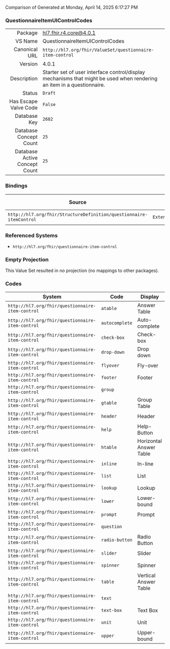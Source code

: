 Comparison of 
Generated at Monday, April 14, 2025 6:17:27 PM

### QuestionnaireItemUIControlCodes

|      |     |
| ---: | --- |
| Package | hl7.fhir.r4.core@4.0.1 |
| VS Name | QuestionnaireItemUIControlCodes |
| Canonical URL | `http://hl7.org/fhir/ValueSet/questionnaire-item-control` |
| Version | 4.0.1 |
| Description | Starter set of user interface control/display mechanisms that might be used when rendering an item in a questionnaire. |
| Status | `Draft` |
| Has Escape Valve Code | `False` |
| Database Key | `2682` |
| Database Concept Count | `25` |
| Database Active Concept Count | `25` |
### Bindings

| Source | Element | Binding | Strength | Element Short |
| ------ | ------- | ------- | -------- | ------------- |
| `http://hl7.org/fhir/StructureDefinition/questionnaire-itemControl` | `Extension.value[x]` | `http://hl7.org/fhir/ValueSet/questionnaire-item-control` | `Extensible` | Value of extension |

### Referenced Systems

* `http://hl7.org/fhir/questionnaire-item-control`
### Empty Projection

This Value Set resulted in no projection (no mappings to other packages).

### Codes

| System | Code | Display |
| ------ | ---- | ------- |
| `http://hl7.org/fhir/questionnaire-item-control` | `atable` | Answer Table |
| `http://hl7.org/fhir/questionnaire-item-control` | `autocomplete` | Auto-complete |
| `http://hl7.org/fhir/questionnaire-item-control` | `check-box` | Check-box |
| `http://hl7.org/fhir/questionnaire-item-control` | `drop-down` | Drop down |
| `http://hl7.org/fhir/questionnaire-item-control` | `flyover` | Fly-over |
| `http://hl7.org/fhir/questionnaire-item-control` | `footer` | Footer |
| `http://hl7.org/fhir/questionnaire-item-control` | `group` |  |
| `http://hl7.org/fhir/questionnaire-item-control` | `gtable` | Group Table |
| `http://hl7.org/fhir/questionnaire-item-control` | `header` | Header |
| `http://hl7.org/fhir/questionnaire-item-control` | `help` | Help-Button |
| `http://hl7.org/fhir/questionnaire-item-control` | `htable` | Horizontal Answer Table |
| `http://hl7.org/fhir/questionnaire-item-control` | `inline` | In-line |
| `http://hl7.org/fhir/questionnaire-item-control` | `list` | List |
| `http://hl7.org/fhir/questionnaire-item-control` | `lookup` | Lookup |
| `http://hl7.org/fhir/questionnaire-item-control` | `lower` | Lower-bound |
| `http://hl7.org/fhir/questionnaire-item-control` | `prompt` | Prompt |
| `http://hl7.org/fhir/questionnaire-item-control` | `question` |  |
| `http://hl7.org/fhir/questionnaire-item-control` | `radio-button` | Radio Button |
| `http://hl7.org/fhir/questionnaire-item-control` | `slider` | Slider |
| `http://hl7.org/fhir/questionnaire-item-control` | `spinner` | Spinner |
| `http://hl7.org/fhir/questionnaire-item-control` | `table` | Vertical Answer Table |
| `http://hl7.org/fhir/questionnaire-item-control` | `text` |  |
| `http://hl7.org/fhir/questionnaire-item-control` | `text-box` | Text Box |
| `http://hl7.org/fhir/questionnaire-item-control` | `unit` | Unit |
| `http://hl7.org/fhir/questionnaire-item-control` | `upper` | Upper-bound |
